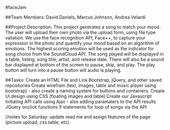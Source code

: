 #faceJam

##Team Members: David Daniels, Marcus Johnson, Andrea Velardi

##Project Description: This project generates a song to match your mood. The user will upload their own photo via the upload form, using file type valiation. We use the face recognition API, Face++, to capture your expression in the photo and quantify your mood based on an algorithm of emotions. The highest scoring emotion will be used as the indicator for song choice from the SoundCloud API. The song played will be displayed in a table, listing; song title, artist, and release date. There will also be a sound bar displayed at bottom of the screen to pause, skip, and play. The play button will turn into a pause button will audio is playing.

##Tasks: Create an HTML File and Link Bootstrap, jQuery, and other saved repositories Create wirefram (text, images, table and music player using bootstrap) - also create a naming system for buttons and containers. Create UI design using CSS (floating images and table) Create our Javascript Initiating API calls using Ajax - also adding paramaters to the API results JQuery onclick functions if statements for loop of songs via the API

//notes for Saturday: update read me and assign features of the page (picture upload, css table, etc). 
